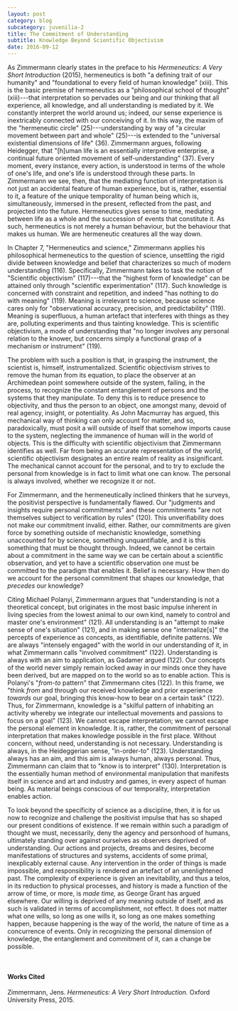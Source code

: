 ```yaml
---
layout: post
category: blog
subcategory: juvenilia-2
title: The Commitment of Understanding
subtitle: Knowledge Beyond Scientific Objectivism
date: 2016-09-12
---
```


As Zimmermann clearly states in the preface to his *Hermeneutics: A Very Short Introduction* (2015), hermeneutics is both "a defining trait of our humanity" and "foundational to every field of human knowledge" (xiii). This is the basic premise of hermeneutics as a "philosophical school of thought" (xiii)---that interpretation so pervades our being and our thinking that all experience, all knowledge, and all understanding is mediated by it. We constantly interpret the world around us; indeed, our sense experience is inextricably connected with our conceiving of it. In this way, the maxim of the "hermeneutic circle" (25)---understanding by way of "a circular movement between part and whole" (25)---is extended to the "universal existential dimensions of life" (36). Zimmermann argues, following Heidegger, that "\[h\]uman life is an essentially interpretive enterprise, a continual future oriented movement of self-understanding" (37). Every moment, every instance, every action, is understood in terms of the whole of one's life, and one's life is understood through these parts. In Zimmermann we see, then, that the mediating function of interpretation is not just an accidental feature of human experience, but is, rather, essential to it, a feature of the unique temporality of human being which is, simultaneously, immersed in the present, reflected from the past, and projected into the future. Hermeneutics gives sense to time, mediating between life as a whole and the succession of events that constitute it. As such, hermeneutics is not merely a human behaviour, but the behaviour that makes us human. We are hermeneutic creatures all the way down.

In Chapter 7, "Hermeneutics and science," Zimmermann applies his philosophical hermeneutics to the question of science, unsettling the rigid divide between knowledge and belief that characterizes so much of modern understanding (116). Specifically, Zimmermann takes to task the notion of "Scientific objectivism" (117)---that the "highest form of knowledge" can be attained only through "scientific experimentation" (117). Such knowledge is concerned with constraint and repetition, and indeed "has nothing to do with meaning" (119). Meaning is irrelevant to science, because science cares only for "observational accuracy, precision, and predictability" (119). Meaning is superfluous, a human artefact that interferes with things as they are, polluting experiments and thus tainting knowledge. This is scientific objectivism, a mode of understanding that "no longer involves any personal relation to the knower, but concerns simply a functional grasp of a mechanism or instrument" (119).

The problem with such a position is that, in grasping the instrument, the scientist is, himself, instrumentalized. Scientific objectivism strives to remove the human from its equation, to place the observer at an Archimedean point somewhere outside of the system, failing, in the process, to recognize the constant entanglement of persons and the systems that they manipulate. To deny this is to reduce presence to objectivity, and thus the person to an object, one amongst many, devoid of real agency, insight, or potentiality. As John Macmurray has argued, this mechanical way of thinking can only account for matter, and so, paradoxically, must posit a will outside of itself that somehow imports cause to the system, neglecting the immanence of human will in the world of objects. This is the difficulty with scientific objectivism that Zimmermann identifies as well. Far from being an accurate representation of the world, scientific objectivism designates an entire realm of reality as insignificant. The mechanical cannot account for the personal, and to try to exclude the personal from knowledge is in fact to limit what one can know. The personal is always involved, whether we recognize it or not.

For Zimmermann, and the hermeneutically inclined thinkers that he surveys, the positivist perspective is fundamentally flawed. Our "judgments and insights require personal commitments" and these commitments "are not themselves subject to verification by rules" (120). This unverifiability does not make our commitment invalid, either. Rather, our commitments are given force by something outside of mechanistic knowledge, something unaccounted for by science, something unquantifiable, and it is this something that must be thought through. Indeed, we cannot be certain about a commitment in the same way we can be certain about a scientific observation, and yet to have a scientific observation one must be committed to the paradigm that enables it. Belief is necessary. How then do we account for the personal commitment that shapes our knowledge, that *precedes* our knowledge?

Citing Michael Polanyi, Zimmermann argues that "understanding is not a theoretical concept, but originates in the most basic impulse inherent in living species from the lowest animal to our own kind, namely to control and master one's environment" (121). All understanding is an "attempt to make sense of one's situation" (121), and in making sense one "internalize\[s\]" the percepts of experience as concepts, as identifiable, definite patterns. We are always "intensely engaged" with the world in our understanding of it, in what Zimmermann calls "involved commitment" (122). Understanding is always with an aim to application, as Gadamer argued (122). Our concepts of the world never simply remain locked away in our minds once they have been derived, but are mapped on to the world so as to enable action. This is Polanyi's "*from-to* pattern" that Zimmermann cites (122). In this frame, we "think *from* and through our received knowledge and prior experience *towards* our goal, bringing this know-how to bear on a certain task" (122). Thus, for Zimmermann, knowledge is a "skilful pattern of inhabiting an activity whereby we integrate our intellectual movements and passions to focus on a goal" (123). We cannot escape interpretation; we cannot escape the personal element in knowledge. It is, rather, the commitment of personal interpretation that makes knowledge possible in the first place. Without concern, without need, understanding is not necessary. Understanding is always, in the Heideggerian sense, "in-order-to" (123). Understanding always has an aim, and this aim is always human, always personal. Thus, Zimmermann can claim that to "know is to interpret" (130). Interpretation is the essentially human method of environmental manipulation that manifests itself in science and art and industry and games, in every aspect of human being. As material beings conscious of our temporality, interpretation enables action.

To look beyond the specificity of science as a discipline, then, it is for us now to recognize and challenge the positivist impulse that has so shaped our present conditions of existence. If we remain within such a paradigm of thought we must, necessarily, deny the agency and personhood of humans, ultimately standing over against ourselves as observers deprived of understanding. Our actions and projects, dreams and desires, become manifestations of structures and systems, accidents of some primal, inexplicably external cause. Any intervention in the order of things is made impossible, and responsibility is rendered an artefact of an unenlightened past. The complexity of experience is given an inevitability, and thus a telos, in its reduction to physical processes, and history is made a function of the arrow of time, or more, is *made time,* as George Grant has argued elsewhere. Our willing is deprived of any meaning outside of itself, and as such is validated in terms of accomplishment, not effect. It does not matter what one wills, so long as one wills it, so long as one makes something happen, because happening is the way of the world, the nature of time as a concurrence of events. Only in recognizing the personal dimension of knowledge, the entanglement and commitment of it, can a change be possible.

<br>

#### Works Cited

Zimmermann, Jens. *Hermeneutics: A Very Short Introduction.* Oxford University Press, 2015.

